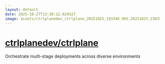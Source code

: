 ```yaml
---
layout: default
date: 2025-10-27T13:30:12.624527
image: assets/ctrlplanedev_ctrlplane_20251025_193340_965_20251025_230351_ef177e--20251026T010454601--cropped.png
---
```


# [ctrlplanedev/ctrlplane](https://github.com/ctrlplanedev/ctrlplane/)

Orchestrate multi-stage deployments across diverse environments
